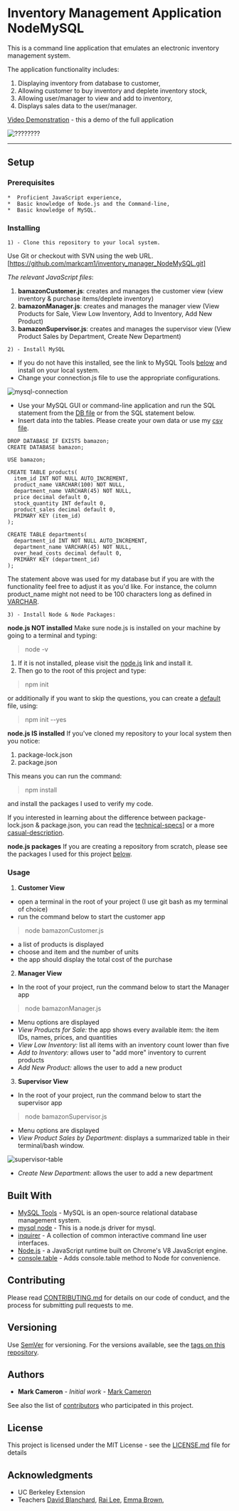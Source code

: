 # Inventory Management Application NodeMySQL
This is a command line application that emulates an electronic inventory management system. 

The application functionality includes:
1. Displaying inventory from database to customer,
2. Allowing customer to buy inventory and deplete inventory stock,
3. Allowing user/manager to view and add to inventory,
4. Displays sales data to the user/manager. 

[Video Demonstration](https://youtu.be/Q25t5P_MOGs) - this a demo of the full application


![????????](https://github.com/markcam1/liri-node-app/blob/master/media/liri_node.png)

---

## Setup
### Prerequisites
```
*  Proficient JavaScript experience,
*  Basic knowledge of Node.js and the Command-line,
*  Basic knowledge of MySQL. 
```
### Installing
```
1) - Clone this repository to your local system.
```
 Use Git or checkout with SVN using the web URL. 
 [https://github.com/markcam1/inventory_manager_NodeMySQL.git]

_The relevant JavaScript files_:
1. __bamazonCustomer.js__: creates and manages the customer view (view inventory & purchase items/deplete inventory)
2. __bamazonManager.js__: creates and manages the manager view (View Products for Sale, View Low Inventory, Add to Inventory, Add New Product)
3. __bamazonSupervisor.js__: creates and manages the supervisor view (View Product Sales by Department, Create New Department)

 ```
2) - Install MySQL 
 ```
- If you do not have this installed, see the link to MySQL Tools [below](#tools) and install on your local system.
- Change your connection.js file to use the appropriate configurations. 

![mysql-connection](https://github.com/markcam1/inventory_manager_NodeMySQL/blob/beta_im/media/mysql_connect.png)

- Use your MySQL GUI or command-line application and run the SQL statement from the [DB file](#) or from the SQL statement below. 
- Insert data into the tables. Please create your own data or use my [csv file](#).


```
DROP DATABASE IF EXISTS bamazon;
CREATE DATABASE bamazon;

USE bamazon;

CREATE TABLE products(
  item_id INT NOT NULL AUTO_INCREMENT,
  product_name VARCHAR(100) NOT NULL,
  department_name VARCHAR(45) NOT NULL,
  price decimal default 0,
  stock_quantity INT default 0,
  product_sales decimal default 0,
  PRIMARY KEY (item_id)
);

CREATE TABLE departments(
  department_id INT NOT NULL AUTO_INCREMENT,
  department_name VARCHAR(45) NOT NULL,
  over_head_costs decimal default 0,
  PRIMARY KEY (department_id)
);
```
The statement above was used for my database but if you are  with the functionality feel free to adjust it as you'd like.
For instance, the column product_name might not need to be 100 characters long as defined in [VARCHAR](http://sqlines.com/mysql/datatypes/varchar). 

```
3) - Install Node & Node Packages:
```
**node.js NOT installed**
Make sure node.js is installed on your machine by going to a terminal and typing:

>node -v

1. If it is not installed, please visit the [node.js](#tools) link and install it.
2. Then go to the root of this project and type:

> npm init

or additionally if you want to skip the questions, you can create a [default](https://docs.npmjs.com/getting-started/using-a-package.json) file, using: 

> npm init --yes

**node.js IS installed**
If you've cloned my repository to your local system then you notice:

1. package-lock.json
2. package.json

This means you can run the command:

>npm install

and install the packages I used to verify my code.

If you interested in learning about the difference between package-lock.json & package.json, 
you can read the [technical-specs](https://docs.npmjs.com/files/package-locks)] 
or a more [casual-description](https://medium.com/@Quigley_Ja/everything-you-wanted-to-know-about-package-lock-json-b81911aa8ab8). 

**node.js packages**
If you are creating a repository from scratch, please see the packages I used for this project [below](#tools).


### Usage

1. **Customer View**
- open a terminal in the root of your project (I use git bash as my terminal of choice)
- run the command below to start the customer app

> node bamazonCustomer.js

- a list of products is displayed
- choose and item and the number of units
- the app should display the total cost of the purchase

2.  **Manager View**
- In the root of your project, run the command below to start the Manager app

> node bamazonManager.js

- Menu options are displayed
- *View Products for Sale:* the app shows every available item: the item IDs, names, prices, and quantities
- *View Low Inventory:* list all items with an inventory count lower than five
- *Add to Inventory:* allows user to "add more" inventory to current products
- *Add New Product:* allows the user to add a new product

3.  **Supervisor View**
- In the root of your project, run the command below to start the supervisor app

> node bamazonSupervisor.js

- Menu options are displayed
- *View Product Sales by Department*: displays a summarized table in their terminal/bash window.

![supervisor-table](#)

- *Create New Department:* allows the user to add a new department


## Built With <a name="tools"></a>
* [MySQL Tools](https://dev.mysql.com/downloads/installer/) - MySQL is an open-source relational database management system.
* [mysql node](https://www.npmjs.com/package/mysql) - This is a node.js driver for mysql. 
* [inquirer](https://www.npmjs.com/package/inquirer) - A collection of common interactive command line user interfaces.
* [Node.js](https://nodejs.org/en/) - a JavaScript runtime built on Chrome's V8 JavaScript engine.
* [console.table](https://www.npmjs.com/package/console.table) - Adds console.table method to Node for convenience.


## Contributing
Please read [CONTRIBUTING.md](CONTRIBUTING.md) for details on our code of conduct, and the process for submitting pull requests to me.

## Versioning
Use [SemVer](http://semver.org/) for versioning. For the versions available, see the [tags on this repository](https://github.com/markcam1/node_word_guess/tags). 

## Authors
* **Mark Cameron** - *Initial work* - [Mark Cameron](https://markcam1.github.io/)

See also the list of [contributors](https://github.com/calendarapp1bootcamp/node_word_guess/graphs/contributors) who participated in this project.

## License
This project is licensed under the MIT License - see the [LICENSE.md](LICENSE.md) file for details

## Acknowledgments
* UC Berkeley Extension
* Teachers [David Blanchard](https://www.linkedin.com/in/dblanchard13/), [Rai Lee](https://www.linkedin.com/in/rai-lee-38061696/), [Emma Brown](https://github.com/EmmaEm),